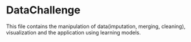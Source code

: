 # DataChallenge
This file contains the manipulation of data(imputation, merging, cleaning), visualization and the application using learning models.
